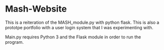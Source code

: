 # Mash-Website

This is a reiteration of the MASH_module.py with python flask. This is also a prototpe portfolio with a user login system that I was experimenting with.

Main.py requires Python 3 and the Flask module in order to run the program.

